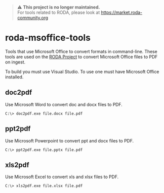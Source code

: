 > :warning: **This project is no longer maintained.**  
> For tools related to RODA, please look at https://market.roda-community.org

roda-msoffice-tools
===================

Tools that use Microsoft Office to convert formats in command-line. These tools are used on the [RODA Project](http://roda-community.org) to convert Microsoft Office files to PDF on ingest.

To build you must use Visual Studio. To use one must have Microsoft Office installed.

## doc2pdf

Use Microsoft Word to convert doc and docx files to PDF.

```
C:\> doc2pdf.exe file.docx file.pdf
```

## ppt2pdf

Use Microsoft Powerpoint to convert ppt and docx files to PDF.

```
C:\> ppt2pdf.exe file.pptx file.pdf
```

## xls2pdf

Use Microsoft Excel to convert xls and xlsx files to PDF.

```
C:\> xls2pdf.exe file.xlsx file.pdf
```


